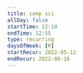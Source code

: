 ```yaml
---
title: comp sci
allDay: false
startTime: 12:10
endTime: 12:55
type: recurring
daysOfWeek: [R]
startRecur: 2022-05-12
endRecur: 2022-06-16
---
```

